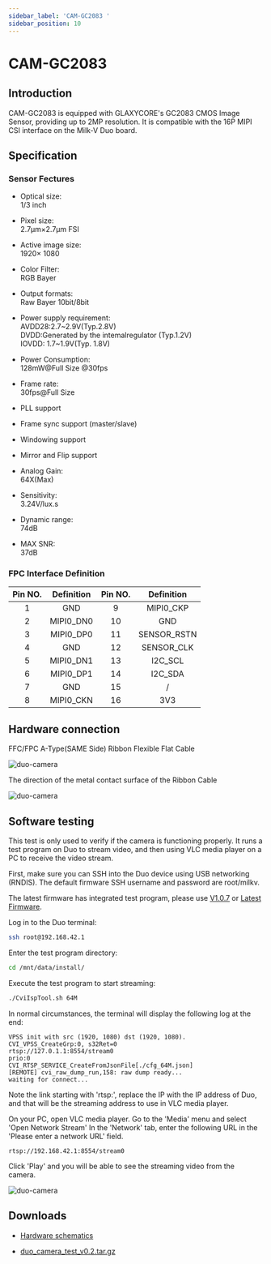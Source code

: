 ```yaml
---
sidebar_label: 'CAM-GC2083 '
sidebar_position: 10
---
```

# CAM-GC2083
## Introduction
CAM-GC2083 is equipped with GLAXYCORE's GC2083 CMOS Image Sensor, providing up to 2MP resolution. It is compatible with the 16P MIPI CSI interface on the Milk-V Duo board.

## Specification
### Sensor Fectures
- Optical size:  
    1/3 inch

- Pixel size:   
2.7μm×2.7μm FSI

- Active image size:  
1920× 1080

- Color Filter:  
RGB Bayer

- Output formats:   
Raw Bayer 10bit/8bit

- Power supply requirement:  
AVDD28:2.7~2.9V(Typ.2.8V)  
DVDD:Generated by the intemalregulator (Typ.1.2V)  
IOVDD: 1.7~1.9V(Typ. 1.8V)

- Power Consumption:  
128mW@Full Size @30fps

- Frame rate:  
30fps@Full Size

- PLL support

- Frame sync support (master/slave)

- Windowing support 

- Mirror and Flip support

- Analog Gain:  
64X(Max)

- Sensitivity:  
3.24V/lux.s

- Dynamic range:  
74dB

- MAX SNR:  
37dB

### FPC Interface Definition

| **Pin NO.** | **Definition** | **Pin NO.** | **Definition** |
|:-----------:|:--------------:|:-----------:|:--------------:|
| 1           | GND            | 9           | MIPI0_CKP      |
| 2           | MIPI0_DN0      | 10          | GND            |
| 3           | MIPI0_DP0      | 11          | SENSOR_RSTN    |
| 4           | GND            | 12          | SENSOR_CLK     |
| 5           | MIPI0_DN1      | 13          | I2C_SCL        |
| 6           | MIPI0_DP1      | 14          | I2C_SDA        |
| 7           | GND            | 15          | /              |
| 8           | MIPI0_CKN      | 16          | 3V3            |

## Hardware connection

FFC/FPC A-Type(SAME Side) Ribbon Flexible Flat Cable

![duo-camera](/docs/duo/duo-camera-connection_01.jpg)

The direction of the metal contact surface of the Ribbon Cable

![duo-camera](/docs/duo/duo-camera-connection_02.jpg)

## Software testing

This test is only used to verify if the camera is functioning properly. It runs a test program on Duo to stream video, and then using VLC media player on a PC to receive the video stream.

First, make sure you can SSH into the Duo device using USB networking (RNDIS). The default firmware SSH username and password are root/milkv.

The latest firmware has integrated test program, please use [V1.0.7](https://github.com/milkv-duo/duo-buildroot-sdk/releases/tag/Duo-V1.0.7) or [Latest Firmware](https://github.com/milkv-duo/duo-buildroot-sdk/releases).

Log in to the Duo terminal:
```bash
ssh root@192.168.42.1
```

Enter the test program directory:
```bash
cd /mnt/data/install/
```

Execute the test program to start streaming:
```bash
./CviIspTool.sh 64M
```

In normal circumstances, the terminal will display the following log at the end:
```
VPSS init with src (1920, 1080) dst (1920, 1080).
CVI_VPSS_CreateGrp:0, s32Ret=0
rtsp://127.0.1.1:8554/stream0
prio:0
CVI_RTSP_SERVICE_CreateFromJsonFile[./cfg_64M.json]
[REMOTE] cvi_raw_dump_run,158: raw dump ready...
waiting for connect...
```

Note the link starting with 'rtsp:', replace the IP with the IP address of Duo, and that will be the streaming address to use in VLC media player.

On your PC, open VLC media player. Go to the 'Media' menu and select 'Open Network Stream' In the 'Network' tab, enter the following URL in the 'Please enter a network URL' field.
```
rtsp://192.168.42.1:8554/stream0
```
Click 'Play' and you will be able to see the streaming video from the camera.

![duo-camera](/docs/duo/duo-camera-vlc-stream.jpg)

## Downloads
- [Hardware schematics](https://github.com/milkv-duo/Accessories/blob/master/CAM-GC2083/Hardware_schematics/DUO_CAM_GC2083.pdf)

- [duo_camera_test_v0.2.tar.gz](https://github.com/milkv-duo/Accessories/blob/master/CAM-GC2083/Software_testing/duo_camera_test_v0.2.tar.gz)
